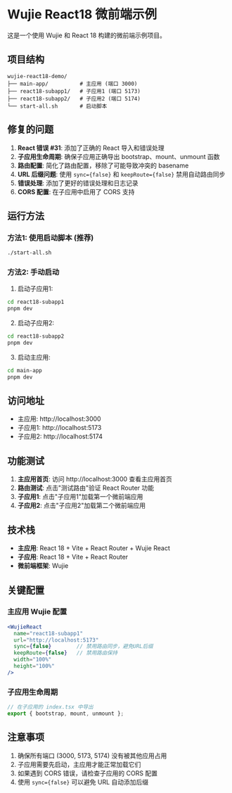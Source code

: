 # Wujie React18 微前端示例

这是一个使用 Wujie 和 React 18 构建的微前端示例项目。

## 项目结构

```
wujie-react18-demo/
├── main-app/          # 主应用 (端口 3000)
├── react18-subapp1/   # 子应用1 (端口 5173)
├── react18-subapp2/   # 子应用2 (端口 5174)
└── start-all.sh       # 启动脚本
```

## 修复的问题

1. **React 错误 #31**: 添加了正确的 React 导入和错误处理
2. **子应用生命周期**: 确保子应用正确导出 bootstrap、mount、unmount 函数
3. **路由配置**: 简化了路由配置，移除了可能导致冲突的 basename
4. **URL 后缀问题**: 使用 `sync={false}` 和 `keepRoute={false}` 禁用自动路由同步
5. **错误处理**: 添加了更好的错误处理和日志记录
6. **CORS 配置**: 在子应用中启用了 CORS 支持

## 运行方法

### 方法1: 使用启动脚本 (推荐)

```bash
./start-all.sh
```

### 方法2: 手动启动

1. 启动子应用1:
```bash
cd react18-subapp1
pnpm dev
```

2. 启动子应用2:
```bash
cd react18-subapp2
pnpm dev
```

3. 启动主应用:
```bash
cd main-app
pnpm dev
```

## 访问地址

- 主应用: http://localhost:3000
- 子应用1: http://localhost:5173
- 子应用2: http://localhost:5174

## 功能测试

1. **主应用首页**: 访问 http://localhost:3000 查看主应用首页
2. **路由测试**: 点击"测试路由"验证 React Router 功能
3. **子应用1**: 点击"子应用1"加载第一个微前端应用
4. **子应用2**: 点击"子应用2"加载第二个微前端应用

## 技术栈

- **主应用**: React 18 + Vite + React Router + Wujie React
- **子应用**: React 18 + Vite + React Router
- **微前端框架**: Wujie

## 关键配置

### 主应用 Wujie 配置
```jsx
<WujieReact
  name="react18-subapp1"
  url="http://localhost:5173"
  sync={false}        // 禁用路由同步，避免URL后缀
  keepRoute={false}   // 禁用路由保持
  width="100%"
  height="100%"
/>
```

### 子应用生命周期
```jsx
// 在子应用的 index.tsx 中导出
export { bootstrap, mount, unmount };
```

## 注意事项

1. 确保所有端口 (3000, 5173, 5174) 没有被其他应用占用
2. 子应用需要先启动，主应用才能正常加载它们
3. 如果遇到 CORS 错误，请检查子应用的 CORS 配置
4. 使用 `sync={false}` 可以避免 URL 自动添加后缀 